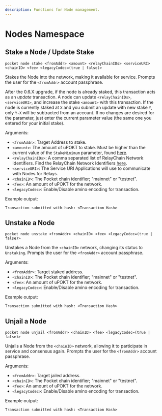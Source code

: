 ```yaml
---
description: Functions for Node management.
---
```


# Nodes Namespace

## Stake a Node / Update Stake

```text
pocket node stake <fromAddr> <amount> <relayChainIDs> <serviceURI> <chainID> <fee> <legacyCodec=(true | false)>
```

Stakes the Node into the network, making it available for service. Prompts the user for the `<fromAddr>` account passphrase. 

After the 0.6.X upgrade, if the node is already staked, this transaction acts as an _update_ transaction. A node can update `<relayChainIDs>`, `<serviceURI>`, and increase the stake `<amount>` with this transaction. If the node is currently staked at `X` and you submit an update with new stake `Y`, only `Y-X` will be subtracted from an account. If no changes are desired for the parameter, just enter the current parameter value \(the same one you entered for your initial stake\).

Arguments:

* `<fromAddr>`: Target Address to stake.
* `<amount>`: The amount of uPOKT to stake. Must be higher than the current value of the `StakeMinimum`  parameter, found [here](https://docs.pokt.network/home/references/protocol-parameters#stakeminimum).
* `<relayChainIDs>`: A comma separated list of RelayChain Network Identifiers. Find the RelayChain Network Identifiers [here](https://docs.pokt.network/home/references/supported-blockchains).
* `<serviceURI>`: The Service URI Applications will use to communicate with Nodes for Relays.
* `<chainID>`: The Pocket chain identifier; "mainnet" or "testnet".
* `<fee>`:  An amount of uPOKT for the network.
* `<legacyCodec>`: Enable/Disable amino encoding for transaction.

Example output:

```text
Transaction submitted with hash: <Transaction Hash>
```

## Unstake a Node

```text
pocket node unstake <fromAddr> <chainID> <fee> <legacyCodec=(true | false)>
```

Unstakes a Node from the `<chainID>` network, changing its status to `Unstaking`. Prompts the user for the `<fromAddr>` account passphrase.

Arguments:

* `<fromAddr>`: Target staked address.
* `<chainID>`: The Pocket chain identifier; "mainnet" or "testnet".
* `<fee>`:  An amount of uPOKT for the network.
* `<legacyCodec>`: Enable/Disable amino encoding for transaction.

Example output:

```text
Transaction submitted with hash: <Transaction Hash>
```

## Unjail a Node

```text
pocket node unjail <fromAddr> <chainID> <fee> <legacyCodec=(true | false)>
```

Unjails a Node from the `<chainID>` network, allowing it to participate in service and consensus again. Prompts the user for the `<fromAddr>` account passphrase.

Arguments:

* `<fromAddr>`: Target jailed address.
* `<chainID>`: The Pocket chain identifier; "mainnet" or "testnet".
* `<fee>`:  An amount of uPOKT for the network.
* `<legacyCodec>`: Enable/Disable amino encoding for transaction.

Example output:

```text
Transaction submitted with hash: <Transaction Hash>
```

